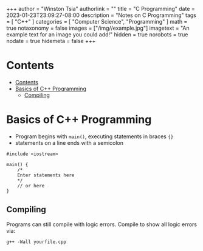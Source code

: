 +++
author = "Winston Tsia"
authorlink = ""
title = "C Programming"
date = 2023-01-23T23:09:27-08:00
description = "Notes on C Programming"
tags = [
    "C++"
]
categories = [
    "Computer Science",
    "Programming"
]
math = true
notaxonomy = false
images = ["/img/<folder>/example.jpg"]
imagetext = "An example text for an image you could add!"
hidden = true
norobots = true
nodate = true
hidemeta = false
+++

# Contents
- [Contents](#contents)
- [Basics of C++ Programming](#basics-of-c-programming)
  - [Compiling](#compiling)

# Basics of C++ Programming
- Program begins with `main()`, executing statements in braces `{}`
- statements on a line ends with a semicolon

```
#include <iostream>

main() {
    /*
    Enter statements here
    */
    // or here
}
```

## Compiling
Programs can still compile with logic errors. Compile to show all logic errors via:
```
g++ -Wall yourfile.cpp
```

